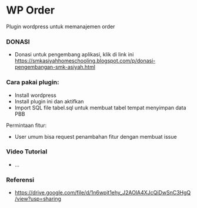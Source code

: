 # WP Order
Plugin wordpress untuk memanajemen order

### DONASI
- Donasi untuk pengembang aplikasi, klik di link ini https://smkasiyahhomeschooling.blogspot.com/p/donasi-pengembangan-smk-asiyah.html

### Cara pakai plugin:
- Install wordpress
- Install plugin ini dan aktifkan
- Import SQL file tabel.sql untuk membuat tabel tempat menyimpan data PBB


Permintaan fitur:
- User umum bisa request penambahan fitur dengan membuat issue

### Video Tutorial 
- ...

### Referensi
- https://drive.google.com/file/d/1n6wpjt1ehy_J2AOlA4XJcQiDwSnC3HgQ/view?usp=sharing